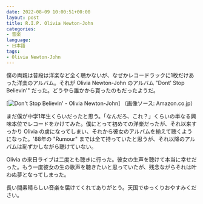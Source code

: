 ```yaml
---
date: 2022-08-09 10:00:51+00:00
layout: post
title: R.I.P. Olivia Newton-John
categories:
- 音楽
language:
- 日本語
tags:
- Olivia Newton-John
---
```


僕の両親は普段は洋楽など全く聴かないが、なぜかレコードラックに1枚だけあった洋楽のアルバム。それが Olivia Newton-John のアルバム "Dont' Stop Believin'" だった。どうやら誰かから貰ったのもだったようだ。

[![Don't Stop Believin' - Olivia Newton-John](https://blog.shin.do/wp-content/uploads/2022/08/61G0TTe-4TL._AC_-300x300.jpg)]  （画像ソース: Amazon.co.jp）

まだ僕が中学1年生くらいだったと思う。「なんだろ、これ？」くらいの単なる興味本位でレコードをかけてみた。僕にとって初めての洋楽だったが、それ以来すっかり Olivia の虜になってしまい、それから彼女のアルバムを揃えて聴くようになった。'88年の "Rumour" までは全て持っていたと思うが、それ以降のアルバムは恥ずかしながら聴けていない。

Olivia の来日ライブは二度とも聴きに行った。彼女の生声を聴けて本当に幸せだった。もう一度彼女の生の歌声を聴きたいと思っていたが、残念ながらそれは叶わぬ夢となってしまった。

長い間素晴らしい音楽を届けてくれてありがとう。天国でゆっくりおやすみください。

